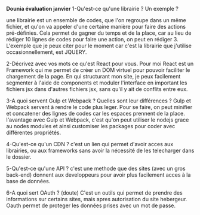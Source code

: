 **Dounia évaluation janvier**
1-Qu'est-ce qu'une librairie ? Un exemple ?

une librairie est un ensemble de codes, que l'on regroupe dans un même fichier, et qu'on va appeler d'une certaine manière pour faire des actions pré-définies. 
Cela permet de gagner du temps et de la place, car au lieu de rédiger 10 lignes de codes pour faire une action, on peut en rédiger 3.
L'exemple que je peux citer pour le moment car c'est la librairie que j'utilise occasionnellement, est JQUERY.

2-Décrivez avec vos mots ce qu'est React pour vous.
Pour moi React est un Framework qui me permet de créer un DOM virtuel pour pouvoir faciliter le chargement de la page. En qui structurant mon site, je peux facilement segmenter à l'aide de components et moduler l'interface en important les fichiers jsx dans d'autres fichiers jsx, sans qu'il y ait de conflits entre eux.

3-A quoi servent Gulp et Webpack ? Quelles sont leur différences ?
Gulp et Webpack servent à rendre le code plus leger. Pour se faire, on peut minifier et concatener des lignes de codes car les espaces prennent de la place. l'avantage avec Gulp et Webpack, c'est qu'on peut utiliser le nodejs grace au nodes modules et ainsi customiser les packages pour coder avec différentes propriétés.

4-Qu'est-ce qu'un CDN ?
c'est un lien qui permet d'avoir acces aux librairies, ou aux frameworks sans avoir la nécessité de les telecharger dans le dossier.

5-Qu'est-ce qu'une API ?
c'est une methode que des sites (avec un gros back-end) donnent aux developpeurs pour avoir plus facilement acces à la base de données.

6-A quoi sert OAuth ? (doute)
C'est un outils qui permet de prendre des informations sur certains sites, mais apres autorisation du site hebergeur. Oauth permet de proteger les données prises avec un mot de passe.